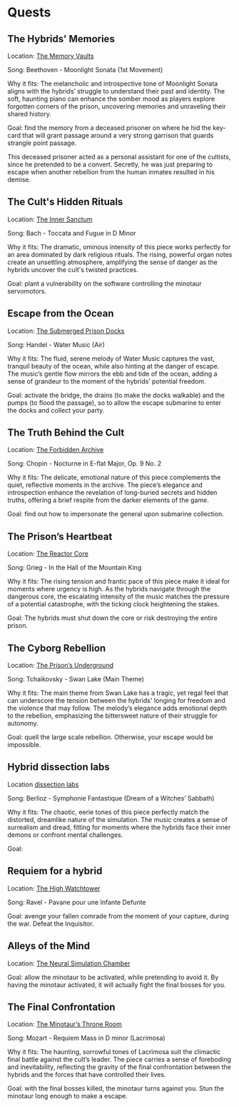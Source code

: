 # Quests

## The Hybrids' Memories

Location: [The Memory Vaults](locations/memory-vaults.md)

Song: Beethoven - Moonlight Sonata (1st Movement)

Why it fits: The melancholic and introspective tone of Moonlight Sonata aligns
with the hybrids’ struggle to understand their past and identity. The soft,
haunting piano can enhance the somber mood as players explore forgotten corners
of the prison, uncovering memories and unraveling their shared history.

Goal: find the memory from a deceased prisoner on where he hid the key-card that
will grant passage around a very strong garrison that guards strangle point
passage.

This deceased prisoner acted as a personal assistant for one of the cultists,
since he pretended to be a convert. Secretly, he was just preparing to escape
when another rebellion from the human inmates resulted in his demise.

## The Cult's Hidden Rituals

Location: [The Inner Sanctum](locations/inner-sanctum.md)

Song: Bach - Toccata and Fugue in D Minor

Why it fits: The dramatic, ominous intensity of this piece works perfectly for
an area dominated by dark religious rituals. The rising, powerful organ notes
create an unsettling atmosphere, amplifying the sense of danger as the hybrids
uncover the cult's twisted practices.

Goal: plant a vulnerability on the software controlling the minotaur
servomotors.

## Escape from the Ocean

Location: [The Submerged Prison Docks](locations/submerged-docks.md)

Song: Handel - Water Music (Air)

Why it fits: The fluid, serene melody of Water Music captures the vast, tranquil
beauty of the ocean, while also hinting at the danger of escape. The music’s
gentle flow mirrors the ebb and tide of the ocean, adding a sense of grandeur to
the moment of the hybrids’ potential freedom.

Goal: activate the bridge, the drains (to make the docks walkable) and the
pumps (to flood the passage), so to allow the escape submarine to enter the
docks and collect your party.

## The Truth Behind the Cult

Location: [The Forbidden Archive](locations/forbidden-archive.md)

Song: Chopin - Nocturne in E-flat Major, Op. 9 No. 2

Why it fits: The delicate, emotional nature of this piece complements the quiet,
reflective moments in the archive. The piece’s elegance and introspection
enhance the revelation of long-buried secrets and hidden truths, offering a
brief respite from the darker elements of the game.

Goal: find out how to impersonate the general upon submarine collection.

## The Prison’s Heartbeat

Location: [The Reactor Core](locations/reactor-core.md)

Song: Grieg - In the Hall of the Mountain King

Why it fits: The rising tension and frantic pace of this piece make it ideal for
moments where urgency is high. As the hybrids navigate through the dangerous
core, the escalating intensity of the music matches the pressure of a potential
catastrophe, with the ticking clock heightening the stakes.

Goal: The hybrids must shut down the core or risk destroying the entire prison.

## The Cyborg Rebellion

Location: [The Prison’s Underground](locations/prison-underground.md)

Song: Tchaikovsky - Swan Lake (Main Theme)

Why it fits: The main theme from Swan Lake has a tragic, yet regal feel that can
underscore the tension between the hybrids' longing for freedom and the violence
that may follow. The melody’s elegance adds emotional depth to the rebellion,
emphasizing the bittersweet nature of their struggle for autonomy.

Goal: quell the large scale rebellion. Otherwise, your escape would be
impossible.

## Hybrid dissection labs

Location [dissection labs](locations/dissection-labs.md)

Song: Berlioz - Symphonie Fantastique (Dream of a Witches’ Sabbath)

Why it fits: The chaotic, eerie tones of this piece perfectly match the
distorted, dreamlike nature of the simulation. The music creates a sense of
surrealism and dread, fitting for moments where the hybrids face their inner
demons or confront mental challenges.

Goal:

## Requiem for a hybrid

Location: [The High Watchtower](locations/hightower.md)

Song: Ravel - Pavane pour une Infante Defunte

Goal: avenge your fallen comrade from the moment of your capture, during the
war. Defeat the Inquisitor.

## Alleys of the Mind

Location: [The Neural Simulation Chamber](locations/neural-chamber.md)

Goal: allow the minotaur to be activated, while pretending to avoid it. By
having the minotaur activated, it will actually fight the final bosses for you.

## The Final Confrontation

Location: [The Minotaur’s Throne Room](locations/throne-room.md)

Song: Mozart - Requiem Mass in D minor (Lacrimosa)

Why it fits: The haunting, sorrowful tones of Lacrimosa suit the climactic final
battle against the cult’s leader. The piece carries a sense of foreboding and
inevitability, reflecting the gravity of the final confrontation between the
hybrids and the forces that have controlled their lives.

Goal: with the final bosses killed, the minotaur turns against you. Stun the
minotaur long enough to make a escape.
